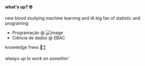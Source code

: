 #### what's up? 🤓<h4>


new blood studying machine learning and IA
big fan of statistic and programing 


* Programação @ ![image](https://img.shields.io/badge/Edx-193A3E?style=for-the-badge&logo=edx&logoColor=white)
* Ciência de dados @ EBAC


knowledge frees 🙂‍↕️


 ###### always up to work on somethin' <h6>

